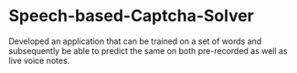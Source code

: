 # Speech-based-Captcha-Solver
Developed an application that can be trained on a set of words and subsequently be able to predict the same on both pre-recorded as well as live voice notes.
